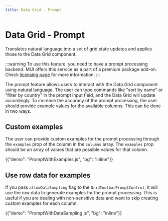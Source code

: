 ```yaml
---
title: Data Grid - Prompt
---
```


# Data Grid - Prompt [<span class="plan-premium"></span>](/x/introduction/licensing/#premium-plan 'Premium plan')

<p class="description">Translates natural language into a set of grid state updates and applies those to the Data Grid component.</p>

:::warning
To use this feature, you need to have a prompt processing backend. MUI offers this service as a part of a premium package add-on. Check [licensing page](/x/introduction/licensing/) for more information.
:::

The prompt feature allows users to interact with the Data Grid component using natural language. The user can type commands like "sort by name" or "filter by country" in the prompt input field, and the Data Grid will update accordingly.
To increase the accuracy of the prompt processing, the user should provide example values for the available columns. This can be done in two ways.

## Custom examples

The user can provide custom examples for the prompt processing through the `examples` prop of the column in the `columns` array.
The `examples` prop should be an array of values that are possible values for that column.

{{"demo": "PromptWithExamples.js", "bg": "inline"}}

## Use row data for examples

If you pass `allowDataSampling` flag to the `GridToolbarPromptControl`, it will use the row data to generate examples for the prompt processing.
This is useful if you are dealing with non-sensitive data and want to skip creating custom examples for each column.

{{"demo": "PromptWithDataSampling.js", "bg": "inline"}}
